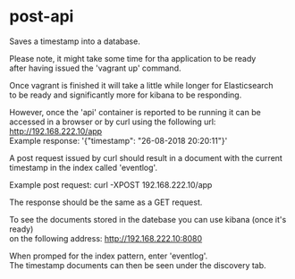 # post-api
Saves a timestamp into a database.

Please note, it might take some time for tha application to be ready  
after having issued the 'vagrant up' command.  

Once vagrant is finished it will take a little while longer for Elasticsearch  
to be ready and significantly more for kibana to be responding.  

However, once the 'api' container is reported to be running it can be  
accessed in a browser or by curl using the following url:  
http://192.168.222.10/app  
Example response: '{"timestamp": "26-08-2018 20:20:11"}'

A post request issued by curl should result in a document with the current  
timestamp in the index called 'eventlog'.

Example post request:
curl -XPOST 192.168.222.10/app  

The response should be the same as a GET request.

To see the documents stored in the datebase you can use kibana (once it's ready)  
on the following address:
http://192.168.222.10:8080

When promped for the index pattern, enter 'eventlog'.  
The timestamp documents can then be seen under the discovery tab.
